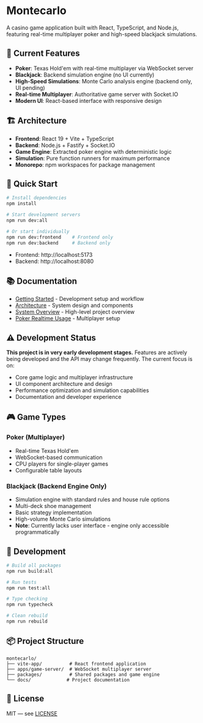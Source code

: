 # Montecarlo

A casino game application built with React, TypeScript, and Node.js, featuring real-time multiplayer poker and high-speed blackjack simulations.

## 🎯 Current Features

- **Poker**: Texas Hold'em with real-time multiplayer via WebSocket server
- **Blackjack**: Backend simulation engine (no UI currently)
- **High-Speed Simulations**: Monte Carlo analysis engine (backend only, UI pending)
- **Real-time Multiplayer**: Authoritative game server with Socket.IO
- **Modern UI**: React-based interface with responsive design

## 🏗️ Architecture

- **Frontend**: React 19 + Vite + TypeScript
- **Backend**: Node.js + Fastify + Socket.IO
- **Game Engine**: Extracted poker engine with deterministic logic
- **Simulation**: Pure function runners for maximum performance
- **Monorepo**: npm workspaces for package management

## 🚀 Quick Start

```bash
# Install dependencies
npm install

# Start development servers
npm run dev:all

# Or start individually
npm run dev:frontend    # Frontend only
npm run dev:backend     # Backend only
```

- Frontend: http://localhost:5173
- Backend: http://localhost:8080

## 📚 Documentation

- [Getting Started](./docs/getting-started.md) - Development setup and workflow
- [Architecture](./docs/architecture.md) - System design and components
- [System Overview](./docs/system-overview.md) - High-level project overview
- [Poker Realtime Usage](./docs/poker-realtime-usage.md) - Multiplayer setup

## ⚠️ Development Status

**This project is in very early development stages.** Features are actively being developed and the API may change frequently. The current focus is on:

- Core game logic and multiplayer infrastructure
- UI component architecture and design
- Performance optimization and simulation capabilities
- Documentation and developer experience

## 🎮 Game Types

### Poker (Multiplayer)
- Real-time Texas Hold'em
- WebSocket-based communication
- CPU players for single-player games
- Configurable table layouts

### Blackjack (Backend Engine Only)
- Simulation engine with standard rules and house rule options
- Multi-deck shoe management
- Basic strategy implementation
- High-volume Monte Carlo simulations
- **Note**: Currently lacks user interface - engine only accessible programmatically

## 🔧 Development

```bash
# Build all packages
npm run build:all

# Run tests
npm run test:all

# Type checking
npm run typecheck

# Clean rebuild
npm run rebuild
```

## 📦 Project Structure

```
montecarlo/
├── vite-app/          # React frontend application
├── apps/game-server/  # WebSocket multiplayer server
├── packages/          # Shared packages and game engine
└── docs/             # Project documentation
```

## 📄 License

MIT — see [LICENSE](./LICENSE)


